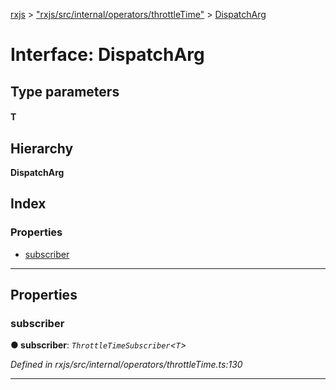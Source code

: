 [rxjs](../README.md) > ["rxjs/src/internal/operators/throttleTime"](../modules/_rxjs_src_internal_operators_throttletime_.md) > [DispatchArg](../interfaces/_rxjs_src_internal_operators_throttletime_.dispatcharg.md)

# Interface: DispatchArg

## Type parameters
#### T 
## Hierarchy

**DispatchArg**

## Index

### Properties

* [subscriber](_rxjs_src_internal_operators_throttletime_.dispatcharg.md#subscriber)

---

## Properties

<a id="subscriber"></a>

###  subscriber

**● subscriber**: *`ThrottleTimeSubscriber`<`T`>*

*Defined in rxjs/src/internal/operators/throttleTime.ts:130*

___

